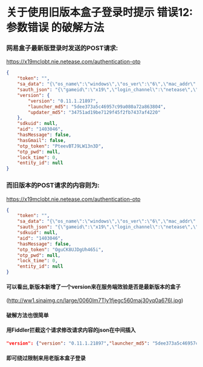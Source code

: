 # 关于使用旧版本盒子登录时提示 错误12:参数错误 的破解方法

### 网易盒子最新版登录时发送的POST请求:

https://x19mclobt.nie.netease.com/authentication-otp
```json
{
    "token": "",
    "sa_data": "{\"os_name\":\"windows\",\"os_ver\":\"6\",\"mac_addr\":\"00AC6A5DA780\",\"udid\":\"BFEBFBFF000906E972609794\",\"app_ver\":\"0.11.1.21897\",\"sdk_ver\":\"\",\"network\":\"\",\"disk\":\"72609794\",\"launcher_type\":\"PC_java\",\"pay_channel\":\"netease\"}",
    "sauth_json": "{\"gameid\":\"x19\",\"login_channel\":\"netease\",\"app_channel\":\"netease\",\"platform\":\"pc\",\"sdkuid\":\"aebflsdzxadohtnn\",\"sessionid\":\"1-eyJzIjogIjcyMGE1YzFlMjBjZjQwNjdlOTFlNWU5MmEzYTZkNDY3IiwgInQiOiAxfSAg\",\"sdk_version\":\"1.1.0\",\"udid\":\"6F3E8D03551EA8875490C9F3414FB80A\",\"deviceid\":\"aeavs2d25i4kzvbd-d\"}",
    "version": {
        "version": "0.11.1.21897",
        "launcher_md5": "5dee373a5c46957c99a080a72a863804",
        "updater_md5": "34751ad19be7129f45f2fb7437af4220"
    },
    "sdkuid": null,
    "aid": "1403046",
    "hasMessage": false,
    "hasGmail": false,
    "otp_token": "PteevBTJ9LW13n3D",
    "otp_pwd": null,
    "lock_time": 0,
    "entity_id": null
}
```

### 而旧版本的POST请求的内容则为:
https://x19mclobt.nie.netease.com/authentication-otp
```json
{
    "token": "",
    "sa_data": "{\"os_name\":\"windows\",\"os_ver\":\"6\",\"mac_addr\":\"00AC6A5DA780\",\"udid\":\"BFEBFBFF000906E972609794\",\"app_ver\":\"0.10.5.18314\",\"sdk_ver\":\"\",\"network\":\"\",\"disk\":\"72609794\",\"launcher_type\":\"PC_java\"}",
    "sauth_json": "{\"gameid\":\"x19\",\"login_channel\":\"netease\",\"app_channel\":\"netease\",\"platform\":\"pc\",\"sdkuid\":\"aebflsdzxadohtnn\",\"sessionid\":\"1-eyJzIjogIjcyMGE1YzFlMjBjZjQwNjdlOTFlNWU5MmEzYTZkNDY3IiwgInQiOiAxfSAg\",\"sdk_version\":\"1.1.0\",\"udid\":\"6F3E8D03551EA8875490C9F3414FB80A\",\"deviceid\":\"aeavs2d25i4kzvbd-d\"}",
    "sdkuid": null,
    "aid": "1403046",
    "hasMessage": false,
    "otp_token": "OguCK8UJDgUh465i",
    "otp_pwd": null,
    "lock_time": 0,
    "entity_id": null
}
```

#### 可以看出,新版本新增了一个version来在服务端效验是否是最新版本的盒子
(http://ww1.sinaimg.cn/large/0060lm7Tly1fjegc560maj30yq0a676l.jpg)
#### 破解方法也很简单
#### 用Fiddler拦截这个请求修改请求内容的json在中间插入

```json
"version": {"version": "0.11.1.21897","launcher_md5": "5dee373a5c46957c99a080a72a863804","updater_md5": "34751ad19be7129f45f2fb7437af4220"},
```

#### 即可绕过限制来用老版本盒子登录
